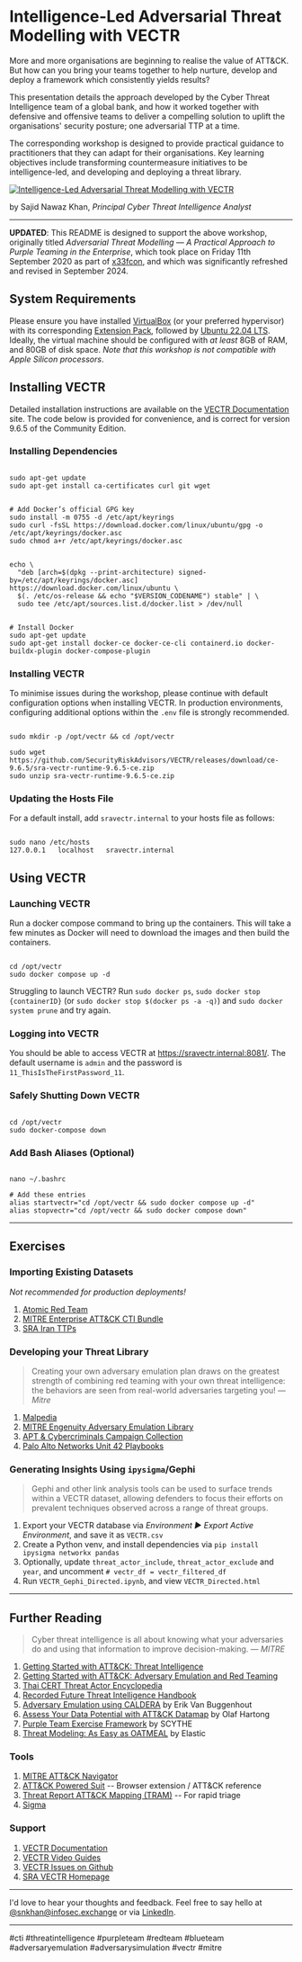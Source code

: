 # Intelligence-Led Adversarial Threat Modelling with VECTR

More and more organisations are beginning to realise the value of ATT&CK. But how can you bring your teams together to help nurture, develop and deploy a framework which consistently yields results?

This presentation details the approach developed by the Cyber Threat Intelligence team of a global bank, and how it worked together with defensive and offensive teams to deliver a compelling solution to uplift the organisations' security posture; one adversarial TTP at a time.

The corresponding workshop is designed to provide practical guidance to practitioners that they can adapt for their organisations. Key learning objectives include transforming countermeasure initiatives to be intelligence-led, and developing and deploying a threat library.


[![Intelligence-Led Adversarial Threat Modelling with VECTR](./TitleSlide.png "Intelligence-Led Adversarial Threat Modelling with VECTR")](./Adversarial-Threat-Modelling_Presentation.pdf)


by Sajid Nawaz Khan, _Principal Cyber Threat Intelligence Analyst_

___

**UPDATED**: This README is designed to support the above workshop, originally titled _Adversarial Threat Modelling — A Practical Approach to Purple Teaming in the Enterprise_, which took place on Friday 11th September 2020 as part of [x33fcon](https://www.x33fcon.com/), and which was significantly refreshed and revised in September 2024.


## System Requirements
Please ensure you have installed [VirtualBox](https://www.virtualbox.org) (or your preferred hypervisor) with its corresponding [Extension Pack](https://www.virtualbox.org/wiki/Downloads), followed by [Ubuntu 22.04 LTS](https://wiki.ubuntu.com/Releases). Ideally, the virtual machine should be configured with _at least_ 8GB of RAM, and 80GB of disk space. _Note that this workshop is not compatible with Apple Silicon processors_.


## Installing VECTR
Detailed installation instructions are available on the [VECTR Documentation](https://docs.vectr.io) site. The code below is provided for convenience, and is correct for version 9.6.5 of the Community Edition.


### Installing Dependencies
```

sudo apt-get update
sudo apt-get install ca-certificates curl git wget


# Add Docker’s official GPG key
sudo install -m 0755 -d /etc/apt/keyrings
sudo curl -fsSL https://download.docker.com/linux/ubuntu/gpg -o /etc/apt/keyrings/docker.asc
sudo chmod a+r /etc/apt/keyrings/docker.asc


echo \
  "deb [arch=$(dpkg --print-architecture) signed-by=/etc/apt/keyrings/docker.asc] https://download.docker.com/linux/ubuntu \
  $(. /etc/os-release && echo "$VERSION_CODENAME") stable" | \
  sudo tee /etc/apt/sources.list.d/docker.list > /dev/null


# Install Docker
sudo apt-get update
sudo apt-get install docker-ce docker-ce-cli containerd.io docker-buildx-plugin docker-compose-plugin

```


### Installing VECTR
To minimise issues during the workshop, please continue with default configuration options when installing VECTR. In production environments, configuring additional options within the `.env` file is strongly recommended.

```

sudo mkdir -p /opt/vectr && cd /opt/vectr

sudo wget https://github.com/SecurityRiskAdvisors/VECTR/releases/download/ce-9.6.5/sra-vectr-runtime-9.6.5-ce.zip 
sudo unzip sra-vectr-runtime-9.6.5-ce.zip

```

### Updating the Hosts File
For a default install, add `sravectr.internal` to your hosts file as follows:

```

sudo nano /etc/hosts
127.0.0.1   localhost   sravectr.internal

```


## Using VECTR
### Launching VECTR
Run a docker compose command to bring up the containers. This will take a few minutes as Docker will need to download the images and then build the containers. 

```

cd /opt/vectr
sudo docker compose up -d

```

Struggling to launch VECTR? Run `sudo docker ps`, `sudo docker stop {containerID}` (or `sudo docker stop $(docker ps -a -q)`) and `sudo docker system prune` and try again.


### Logging into VECTR
You should be able to access VECTR at https://sravectr.internal:8081/. The default username is `admin` and the password is `11_ThisIsTheFirstPassword_11`.


### Safely Shutting Down VECTR
```

cd /opt/vectr
sudo docker-compose down

```


### Add Bash Aliases (Optional)
```

nano ~/.bashrc

# Add these entries
alias startvectr="cd /opt/vectr && sudo docker compose up -d"
alias stopvectr="cd /opt/vectr && sudo docker compose down"

```

___


## Exercises
### Importing Existing Datasets
_Not recommended for production deployments!_
1. [Atomic Red Team](https://github.com/redcanaryco/atomic-red-team/blob/master/atomics/Indexes/index.yaml)
2. [MITRE Enterprise ATT&CK CTI Bundle](https://github.com/mitre/cti/blob/master/enterprise-attack/enterprise-attack.json)
3. [SRA Iran TTPs](https://github.com/SecurityRiskAdvisors/VECTR/blob/master/cti/Iranian_TTP_Bundle_010920.json)


### Developing your Threat Library
> Creating your own adversary emulation plan draws on the greatest strength of combining red teaming with your own threat intelligence: the behaviors are seen from real-world adversaries targeting you! — _Mitre_


1. [Malpedia](https://malpedia.caad.fkie.fraunhofer.de)
2. [MITRE Engenuity Adversary Emulation Library](https://mitre-engenuity.org/cybersecurity/center-for-threat-informed-defense/adversary-emulation-library/)
3. [APT & Cybercriminals Campaign Collection](https://github.com/CyberMonitor/APT_CyberCriminal_Campagin_Collections)
4. [Palo Alto Networks Unit 42 Playbooks](https://pan-unit42.github.io/playbook_viewer/)


### Generating Insights Using `ipysigma`/Gephi
> Gephi and other link analysis tools can be used to surface trends within a VECTR dataset, allowing defenders to focus their efforts on prevalent techniques observed across a range of threat groups. 

1. Export your VECTR database via _Environment ▶ Export Active Environment_, and save it as `VECTR.csv`
2. Create a Python venv, and install dependencies via `pip install ipysigma networkx pandas`
3. Optionally, update `threat_actor_include`, `threat_actor_exclude` and `year`, and uncomment `# vectr_df = vectr_filtered_df`
4. Run `VECTR_Gephi_Directed.ipynb`, and view `VECTR_Directed.html`

___


## Further Reading
> Cyber threat intelligence is all about knowing what your adversaries do and using that information to improve decision-making. — _MITRE_

1. [Getting Started with ATT&CK: Threat Intelligence](https://medium.com/mitre-attack/getting-started-with-attack-cti-4eb205be4b2f)
2. [Getting Started with ATT&CK: Adversary Emulation and Red Teaming](https://medium.com/mitre-attack/getting-started-with-attack-red-29f074ccf7e3)
3. [Thai CERT Threat Actor Encyclopedia](https://www.thaicert.or.th/downloads/files/A_Threat_Actor_Encyclopedia.pdf)
4. [Recorded Future Threat Intelligence Handbook](https://go.recordedfuture.com/book)
5. [Adversary Emulation using CALDERA](https://www.slideshare.net/erikvanbuggenhout/adversary-emulation-using-caldera) by Erik Van Buggenhout
6. [Assess Your Data Potential with ATT&CK Datamap](https://medium.com/@olafhartong/assess-your-data-potential-with-att-ck-datamap-f44884cfed11) by Olaf Hartong
7. [Purple Team Exercise Framework](https://www.scythe.io/ptef) by SCYTHE
8. [Threat Modeling: As Easy as OATMEAL](https://www.elastic.co/blog/threat-modeling-oatmeal) by Elastic


### Tools
1. [MITRE ATT&CK Navigator](https://mitre-attack.github.io/attack-navigator/enterprise/)
2. [ATT&CK Powered Suit](https://mitre-engenuity.org/cybersecurity/center-for-threat-informed-defense/attack-powered-suit/) -- Browser extension / ATT&CK reference 
3. [Threat Report ATT&CK Mapping (TRAM)](https://github.com/center-for-threat-informed-defense/tram/) -- For rapid triage
4. [Sigma](https://github.com/Neo23x0/sigma)


### Support
1. [VECTR Documentation](https://docs.vectr.io)
2. [VECTR Video Guides](https://docs.vectr.io/How-To-Videos/)
3. [VECTR Issues on Github](https://github.com/SecurityRiskAdvisors/VECTR/issues)
4. [SRA VECTR Homepage](https://sra.io/vectr/)

---

I'd love to hear your thoughts and feedback. Feel free to say hello at [@snkhan@infosec.exchange](https://infosec.exchange/@snkhan) or via [LinkedIn](https://uk.linkedin.com/in/sajidnawazkhan).

---

#cti #threatintelligence #purpleteam #redteam #blueteam #adversaryemulation #adversarysimulation #vectr #mitre
